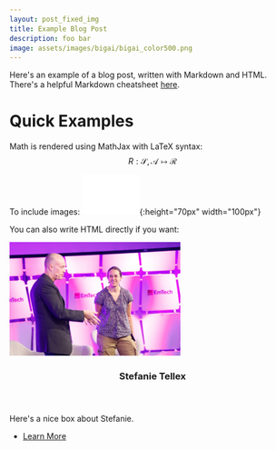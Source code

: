 ```yaml
---
layout: post_fixed_img
title: Example Blog Post
description: foo bar
image: assets/images/bigai/bigai_color500.png
---
```

Here's an example of a blog post, written with Markdown and HTML.
There's a helpful Markdown cheatsheet [here](https://github.com/adam-p/markdown-here/wiki/Markdown-Cheatsheet).

# Quick Examples
Math is rendered using MathJax with LaTeX syntax:
$$ R : \mathcal{S}, \mathcal{A} \mapsto \mathcal{R} $$

To include images:
![alt text](./assets/images/bigai/bigai_white100.png){:height="70px" width="100px"}

You can also write HTML directly if you want:
<section id="two" class="spotlights">
	<!-- Stefanie -->
	<section>
		<a href="http://h2r.cs.brown.edu/" class="image">
			<img src="assets/images/stefie-smile-onstage.jpg" alt="" data-position="center center" style="width:auto;height:200px;"/>
		</a>
		<div class="content">
			<div class="inner">
				<header class="major">
					<h3>Stefanie Tellex</h3>
				</header>
				<p> Here's a nice box about Stefanie. </p>
				<ul class="actions">
					<li><a href="http://h2r.cs.brown.edu/" class="button">Learn More</a></li>
				</ul>
			</div>
		</div>
	</section>
